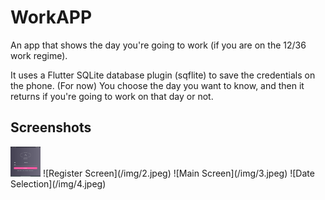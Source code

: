 # WorkAPP

An app that shows the day you're going to work (if you are on the 12/36 work regime).

It uses a Flutter SQLite database plugin (sqflite) to save the credentials on the phone. (For now)
You choose the day you want to know, and then it returns if you're going to work on that day or not.

## Screenshots


<img src="/img/1.jpeg" width="48" height="48">
![Register Screen](/img/2.jpeg)
![Main Screen](/img/3.jpeg)
![Date Selection](/img/4.jpeg)
